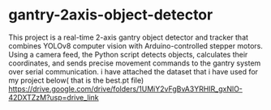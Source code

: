 # gantry-2axis-object-detector
This project is a real-time 2-axis gantry object detector and tracker that combines YOLOv8 computer vision with Arduino-controlled stepper motors. Using a camera feed, the Python script detects objects, calculates their coordinates, and sends precise movement commands to the gantry system over serial communication. 
i have attached the dataset that i have used for my project below( that is the best.pt file)
https://drive.google.com/drive/folders/1UMiY2vFgBvA3YRHIR_gxNlO-42DXTZzM?usp=drive_link
